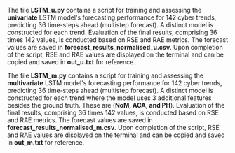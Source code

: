 The file **LSTM_u.py** contains a script for training and assessing the **univariate** LSTM model's forecasting performance for 142 cyber trends, predicting 36 time-steps ahead (multistep forecast). A distinct model is constructed for each trend. Evaluation of the final results, comprising 36 times 142 values, is conducted based on RSE and RAE metrics. The forecast values are saved in **forecast_results_normalised_u.csv**. Upon completion of the script, RSE and RAE values are displayed on the terminal and can be copied and saved in **out_u.txt** for reference.

The file **LSTM_m.py** contains a script for training and assessing the **multivariate** LSTM model's forecasting performance for 142 cyber trends, predicting 36 time-steps ahead (multistep forecast). A distinct model is constructed for each trend where the model uses 3 additional features besides the ground truth. These are (**NoM, ACA, and PH**). Evaluation of the final results, comprising 36 times 142 values, is conducted based on RSE and RAE metrics. The forecast values are saved in **forecast_results_normalised_m.csv**. Upon completion of the script, RSE and RAE values are displayed on the terminal and can be copied and saved in **out_m.txt** for reference.



